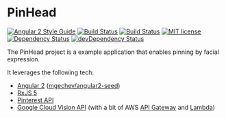 # PinHead

[![Angular 2 Style Guide](https://mgechev.github.io/angular2-style-guide/images/badge.svg)](https://github.com/mgechev/angular2-style-guide)
[![Build Status](https://travis-ci.org/cyk/pin-head.svg?branch=master)](https://travis-ci.org/cyk/pin-head)
[![Build Status](https://ci.appveyor.com/api/projects/status/github/cyk/pin-head?svg=true)](https://ci.appveyor.com/project/cyk/pin-head)
[![MIT license](http://img.shields.io/badge/license-MIT-brightgreen.svg)](http://opensource.org/licenses/MIT)
[![Dependency Status](https://david-dm.org/cyk/pin-head.svg)](https://david-dm.org/cyk/pin-head)
[![devDependency Status](https://david-dm.org/cyk/pin-head/dev-status.svg)](https://david-dm.org/cyk/pin-head#info=devDependencies)

The PinHead project is a example application that enables pinning by facial expression.

It leverages the following tech:

- [Angular 2](https://angular.io/) ([mgechev/angular2-seed](http://mgechev/angular2-seed))
- [RxJS 5](https://github.com/ReactiveX/rxjs)
- [Pinterest API](https://developers.pinterest.com/docs/getting-started/introduction/)
- [Google Cloud Vision API](https://cloud.google.com/vision/) (with a bit of AWS [API Gateway](https://aws.amazon.com/api-gateway/) and [Lambda](https://aws.amazon.com/lambda/))